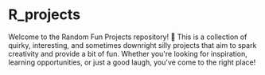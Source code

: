 # R_projects

Welcome to the Random Fun Projects repository! 🎉 This is a collection of quirky, interesting, and sometimes downright silly projects that aim to spark creativity and provide a bit of fun. Whether you're looking for inspiration, learning opportunities, or just a good laugh, you've come to the right place!
